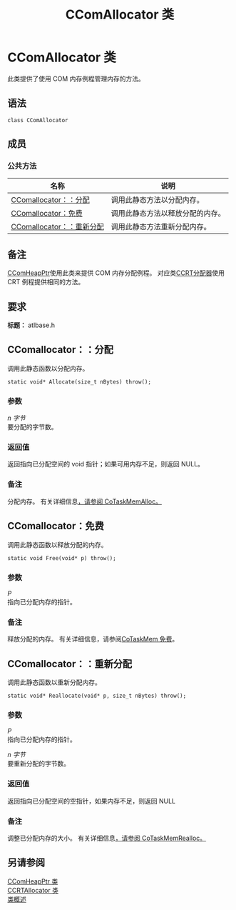 ﻿---
title: CComAllocator 类
ms.date: 11/04/2016
f1_keywords:
- CComAllocator
- ATLBASE/ATL::CComAllocator
- ATLBASE/ATL::CComAllocator::Allocate
- ATLBASE/ATL::CComAllocator::Free
- ATLBASE/ATL::CComAllocator::Reallocate
helpviewer_keywords:
- CComAllocator class
ms.assetid: 0cd706fd-0c7b-42d3-9054-febe2966fc8e
ms.openlocfilehash: 165cdb8b0b16a4872214f4556c26ee141e6a4d89
ms.sourcegitcommit: c123cc76bb2b6c5cde6f4c425ece420ac733bf70
ms.translationtype: MT
ms.contentlocale: zh-CN
ms.lasthandoff: 04/14/2020
ms.locfileid: "81321141"
---
# <a name="ccomallocator-class"></a>CComAllocator 类

此类提供了使用 COM 内存例程管理内存的方法。

## <a name="syntax"></a>语法

```
class CComAllocator
```

## <a name="members"></a>成员

### <a name="public-methods"></a>公共方法

|名称|说明|
|----------|-----------------|
|[CComallocator：：分配](#allocate)|调用此静态方法以分配内存。|
|[CComallocator：免费](#free)|调用此静态方法以释放分配的内存。|
|[CComallocator：：重新分配](#reallocate)|调用此静态方法重新分配内存。|

## <a name="remarks"></a>备注

[CComHeapPtr](../../atl/reference/ccomheapptr-class.md)使用此类来提供 COM 内存分配例程。 对应类[CCRT分配器](../../atl/reference/ccrtallocator-class.md)使用 CRT 例程提供相同的方法。

## <a name="requirements"></a>要求

**标题：** atlbase.h

## <a name="ccomallocatorallocate"></a><a name="allocate"></a>CComallocator：：分配

调用此静态函数以分配内存。

```
static void* Allocate(size_t nBytes) throw();
```

### <a name="parameters"></a>参数

*n 字节*<br/>
要分配的字节数。

### <a name="return-value"></a>返回值

返回指向已分配空间的 void 指针；如果可用内存不足，则返回 NULL。

### <a name="remarks"></a>备注

分配内存。 有关详细信息[，请参阅 CoTaskMemAlloc。](/windows/win32/api/combaseapi/nf-combaseapi-cotaskmemalloc)

## <a name="ccomallocatorfree"></a><a name="free"></a>CComallocator：免费

调用此静态函数以释放分配的内存。

```
static void Free(void* p) throw();
```

### <a name="parameters"></a>参数

*P*<br/>
指向已分配内存的指针。

### <a name="remarks"></a>备注

释放分配的内存。 有关详细信息，请参阅[CoTaskMem 免费](/windows/win32/api/combaseapi/nf-combaseapi-cotaskmemfree)。

## <a name="ccomallocatorreallocate"></a><a name="reallocate"></a>CComallocator：：重新分配

调用此静态函数以重新分配内存。

```
static void* Reallocate(void* p, size_t nBytes) throw();
```

### <a name="parameters"></a>参数

*P*<br/>
指向已分配内存的指针。

*n 字节*<br/>
要重新分配的字节数。

### <a name="return-value"></a>返回值

返回指向已分配空间的空指针，如果内存不足，则返回 NULL

### <a name="remarks"></a>备注

调整已分配内存的大小。 有关详细信息[，请参阅 CoTaskMemRealloc。](/windows/win32/api/combaseapi/nf-combaseapi-cotaskmemrealloc)

## <a name="see-also"></a>另请参阅

[CComHeapPtr 类](../../atl/reference/ccomheapptr-class.md)<br/>
[CCRTAllocator 类](../../atl/reference/ccrtallocator-class.md)<br/>
[类概述](../../atl/atl-class-overview.md)
